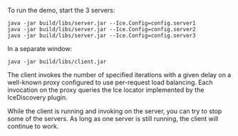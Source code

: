 To run the demo, start the 3 servers:

    java -jar build/libs/server.jar --Ice.Config=config.server1
    java -jar build/libs/server.jar --Ice.Config=config.server2
    java -jar build/libs/server.jar --Ice.Config=config.server3

In a separate window:

    java -jar build/libs/client.jar

The client invokes the number of specified iterations with a given
delay on a well-known proxy configured to use per-request load
balancing. Each invocation on the proxy queries the Ice locator
implemented by the IceDiscovery plugin.

While the client is running and invoking on the server, you can try to
stop some of the servers. As long as one server is still running, the
client will continue to work.
